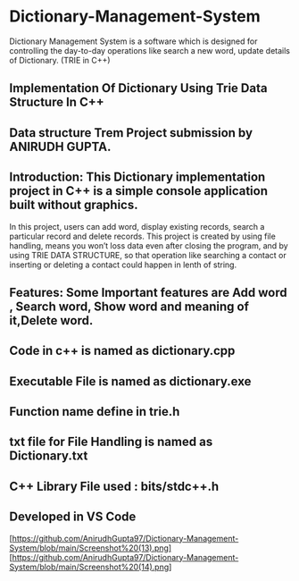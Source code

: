 # Dictionary-Management-System
Dictionary Management System is a software which is designed for controlling the day-to-day operations  like search a new word, update details of Dictionary. (TRIE in C++)

## Implementation Of Dictionary Using Trie Data Structure In C++




## Data structure Trem Project submission by ANIRUDH GUPTA.


## Introduction: This Dictionary implementation project in C++ is a simple console application built without graphics.
 In this project, users can add word, display existing  records, search a particular  record and delete  records. 
This project is created by using file handling, means you won’t loss data even after closing the program, and by using TRIE DATA STRUCTURE, 
so that operation like searching a contact or inserting or deleting a contact could happen in lenth of string.


## Features: Some Important features are Add  word , Search word, Show word and meaning of it,Delete word.


## Code in c++ is named as dictionary.cpp


## Executable File is named as dictionary.exe

## Function name define in trie.h


## txt file for File Handling is named as Dictionary.txt


## C++ Library File used : bits/stdc++.h


## Developed in VS Code
[https://github.com/AnirudhGupta97/Dictionary-Management-System/blob/main/Screenshot%20(13).png]
[https://github.com/AnirudhGupta97/Dictionary-Management-System/blob/main/Screenshot%20(14).png]
